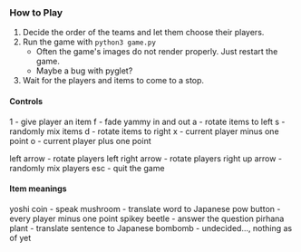 ### How to Play

1. Decide the order of the teams and let them choose their players.
2. Run the game with `python3 game.py`
    * Often the game's images do not render properly. Just restart the game.
    * Maybe a bug with pyglet?
3. Wait for the players and items to come to a stop.


#### Controls

1 - give player an item
f - fade yammy in and out
a - rotate items to left
s - randomly mix items
d - rotate items to right
x - current player minus one point
o - current player plus one point

left arrow      - rotate players left
right arrow     - rotate players right
up arrow        - randomly mix players
esc             - quit the game

#### Item meanings

yoshi coin          - speak
mushroom            - translate word to Japanese
pow button          - every player minus one point
spikey beetle       - answer the question
pirhana plant       - translate sentence to Japanese
bombomb             - undecided..., nothing as of yet
